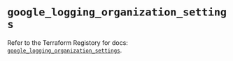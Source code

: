 # `google_logging_organization_settings`

Refer to the Terraform Registory for docs: [`google_logging_organization_settings`](https://registry.terraform.io/providers/hashicorp/google-beta/5.26.0/docs/resources/google_logging_organization_settings).
